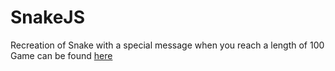 # SnakeJS

Recreation of Snake with a special message when you reach a length of 100
Game can be found [here](symmetries.github.io/snake)
